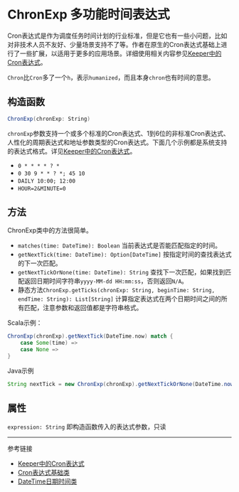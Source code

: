 # ChronExp 多功能时间表达式

Cron表达式是作为调度任务时间计划的行业标准，但是它也有一些小问题，比如对非技术人员不友好、少量场景支持不了等。作者在原生的Cron表达式基础上进行了一些扩展，以适用于更多的应用场景。详细使用相关内容参见[Keeper中的Cron表达式](/keeper/cron.md)。

`Chron`比`Cron`多了一个`h`，表示`humanized`，而且本身`chron`也有时间的意思。

## 构造函数

```scala
ChronExp(chronExp: String)
```

`chronExp`参数支持一个或多个标准的Cron表达式、1到6位的非标准Cron表达式、人性化的周期表达式和地址参数类型的Cron表达式。下面几个示例都是系统支持的表达式格式。详见[Keeper中的Cron表达式](/keeper/cron.md)。

* `0 * * * * ? *`
* `0 30 9 * * ? *; 45 10`
* `DAILY 10:00; 12:00`
* `HOUR=2&MINUTE=0`

## 方法

ChronExp类中的方法很简单。

* `matches(time: DateTime): Boolean` 当前表达式是否能匹配指定的时间。
* `getNextTick(time: DateTime): Option[DateTime]` 按指定时间的查找表达式的下一次匹配。
* `getNextTickOrNone(time: DateTime): String` 查找下一次匹配，如果找到匹配返回日期时间字符串`yyyy-MM-dd HH:mm:ss`，否则返回`N/A`。
* 静态方法`ChronExp.getTicks(chronExp: String, beginTime: String, endTime: String): List[String]` 计算指定表达式在两个日期时间之间的所有匹配，注意参数和返回值都是字符串格式。

Scala示例：
```scala
ChronExp(chronExp).getNextTick(DateTime.now) match {
    case Some(time) => 
    case None =>
}
```
Java示例
```java
String nextTick = new ChronExp(chronExp).getNextTickOrNone(DateTime.now());
```

## 属性

`expression: String` 即构造函数传入的表达式参数，只读


---
参考链接

* [Keeper中的Cron表达式](/keeper/cron.md)
* [Cron表达式基础类](/datahub/cron.md)
* [DateTime日期时间类](/datahub/datetime.md)